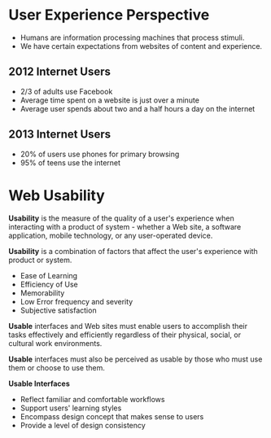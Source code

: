User Experience Perspective
===========================
- Humans are information processing machines that process stimuli.
- We have certain expectations from websites of content and experience.

2012 Internet Users
-------------------
- 2/3 of adults use Facebook
- Average time spent on a website is just over a minute
- Average user spends about two and a half hours a day on the internet

2013 Internet Users
-------------------
- 20% of users use phones for primary browsing
- 95% of teens use the internet

Web Usability
=============
**Usability** is the measure of the quality of a user's experience when interacting with a product of system - whether a Web site, a software application, mobile technology, or any user-operated device.

**Usability** is a combination of factors that affect the user's experience with product or system.

- Ease of Learning
- Efficiency of Use
- Memorability
- Low Error frequency and severity
- Subjective satisfaction

**Usable** interfaces and Web sites must enable users to accomplish their tasks effectively and efficiently regardless of their physical, social, or cultural work environments.

**Usable** interfaces must also be perceived as usable by those who must use them or choose to use them.

**Usable Interfaces**

- Reflect familiar and comfortable workflows
- Support users' learning styles
- Encompass design concept that makes sense to users
- Provide a level of design consistency
